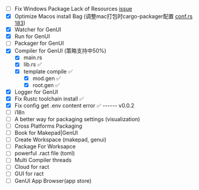 - [ ] Fix Windows Package Lack of Resources [issue](https://github.com/Privoce/ract/issues/1)
- [x] Optimize Macos install Bag (调整mac打包时cargo-packager配置 [conf.rs 183](/Users/shengyifei/projects/gen_ui/ract_workspace/ract/src/core/entry/package/conf.rs))
- [x] Watcher for GenUI
- [x] Run for GenUI
- [ ] Packager for GenUI
- [x] Compiler for GenUI (策略支持中50%)
  - [x] main.rs
  - [x] lib.rs ✅
  - [x] template compile ✅
    - [x] mod.gen ✅
    - [x] root.gen ✅
- [x] Logger for GenUI
- [x] Fix Rustc toolchain install ✅
- [x] Fix config get .env content error ✅
------ v0.0.2
- [ ] i18n
- [ ] A better way for packaging settings (visualization)
- [ ] Cross Platforms Packaging
- [ ] Book for Makepad|GenUI
- [ ] Create Workspace (makepad, genui)
- [ ] Package For Worksapce
- [ ] powerful .ract file (toml)
- [ ] Multi Compiler threads
- [ ] Cloud for ract
- [ ] GUI for ract
- [ ] GenUI App Browser(app store)